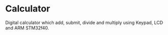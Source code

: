 # Calculator
Digital calculator which add, submit, divide and multiply using Keypad, LCD and ARM STM32f40.
